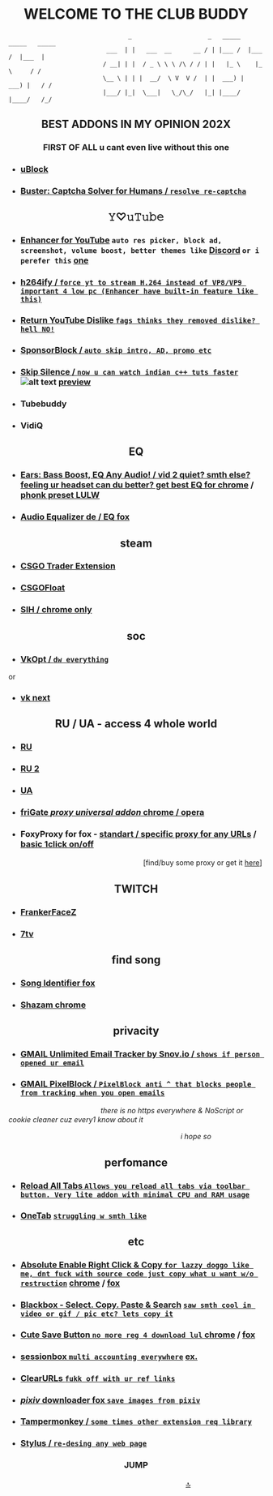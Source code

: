 
<a id="u_still_gay"></a>
<h1 align="center">WELCOME TO THE CLUB BUDDY</h1>

                                     _                     _   _____   _____   _____ 
                               ___  | |   ___  __      __ / | |___ /  |___ /  |___  |
                              / __| | |  / _ \ \ \ /\ / / | |   |_ \    |_ \     / / 
                              \__ \ | | |  __/  \ V  V /  | |  ___) |  ___) |   / /  
                              |___/ |_|  \___|   \_/\_/   |_| |____/  |____/   /_/   



<h2 align="center">BEST ADDONS IN MY OPINION 202X</h2>
<h3 align="center">FIRST OF ALL u cant even live without this one</h3> 

+ ### [uBlock][uB]
  
+ ### [Buster: Captcha Solver for Humans / `resolve re-captcha`][capt]

<h2 align="center">𝚈♡𝚞𝚃𝚞𝚋𝚎</h2>


+ ### [Enhancer for YouTube][yte]   `auto res picker, block ad, screenshot, volume boost, better themes like` [Discord](https://i.imgur.com/eX7FVvA.png "u gay") `or i perefer this`  [one](https://i.imgur.com/mDlG0rh.png "u gay") 

+ ### [h264ify / `force yt to stream H.264 instead of VP8/VP9 important 4 low pc (Enhancer have built-in feature like this)`][h264]

+ ### [Return YouTube Dislike `fags thinks they removed dislike? hell NO!`][dis]

+ ### [SponsorBlock / `auto skip intro, AD, promo etc`][sb]

+ ### [Skip Silence / `now u can watch indian c++ tuts faster`][silince] ![alt text](https://i.imgur.com/oye2M8p.png) [preview](https://youtu.be/os9ybhmoGcE "u gay")

+ ### Tubebuddy

+ ### VidiQ


<h2 align="center">EQ</h2>


+ ### [Ears: Bass Boost, EQ Any Audio! / vid 2 quiet? smth else? feeling ur headset can du better? get best EQ for chrome][eqc]  / [phonk preset LULW](https://i.imgur.com/S6eogMB.png "u gay")

+ ### [Audio Equalizer de / EQ fox][eqf]


<h2 align="center">steam</h2>

+ ### [CSGO Trader Extension][cst]
+ ### [CSGOFloat][csf]
+ ### [SIH / chrome only][sih]


<h2 align="center">soc</h2>

+ ### [VkOpt / `dw everything`][vko]

or

+ ### [vk next][vknext]


<h2 align="center">RU / UA - access 4 whole world</h2>                

+ ### [RU][ru]

+ ### [RU 2 ][ru2]

+ ### [UA][ua]

+ ### [friGate *proxy universal addon*  chrome / opera ][frig]
[frig]:https://fri-gate.org/ "u gay"
+ ### FoxyProxy for fox -  [standart / specific proxy for any URLs][foxyps]  / [basic 1click on/off][foxypb]

　　　　　　　　　　　　　　　　　　　[find/buy some proxy or get it [here](https://lolz.guru/forums/566/ "u gay")]


<h2 align="center">TWITCH</h2>

+ ### [FrankerFaceZ][ffz]

+ ### [7tv][7tv]


<h2 align="center">find song</h2>  

+ ### [Song Identifier fox][sngfox]

+ ### [Shazam chrome][sngc]



<h2 align="center">privacity</h2>    

+ ### [GMAIL  Unlimited Email Tracker by Snov.io / `shows if person opened ur email`][gms]

+ ### [GMAIL  PixelBlock / `PixelBlock anti ^ that blocks people from tracking when you open emails`][gmx]


　　　　　　　　　　　　　*there is no https everywhere & NoScript or cookie cleaner cuz every1 know about it*  

　　　　　　　　　　　　　　　　　　　　　　　　 *i hope so*


<h2 align="center">perfomance</h2>

+ ### [Reload All Tabs `Allows you reload all tabs via toolbar button. Very lite addon with minimal CPU and RAM usage`][993]

+ ### [OneTab][one1] [`struggling w smth like`][onet]

<h2 align="center">etc</h2>

+ ### [Absolute Enable Right Click & Copy `for lazzy doggo like me, dnt fuck with source code just copy what u want w/o restruction`][111]  [chrome][absc] / [fox][absf]

+ ### [Blackbox - Select. Copy. Paste & Search][boxc] [`saw smth cool in video or gif / pic etc? lets copy it`][box]

+ ### [Cute Save Button `no more reg 4 download lul` ][cute] [chrome][cutec] / [fox][cutex]

+ ### [sessionbox `multi accounting everywhere`][sess]  [ex.](https://i.imgur.com/adgSs8K.png "u gay") 

+ ### [ClearURLs  `fukk off with ur ref links`][clear]

+ ### [***pixiv*** downloader fox `save images from pixiv`][pixiv]

+ ### [Tampermonkey / `some times other extension req library`][monkey]

+ ### [Stylus / `re-desing any web page`][sty]



[sty]:https://add0n.com/stylus.html "u gay"
[foxypb]:https://addons.mozilla.org/en-US/firefox/addon/foxyproxy-basic/ "u gay"
[foxyps]:https://addons.mozilla.org/en-US/firefox/addon/foxyproxy-standard/ "u gay"
[gms]:https://chrome.google.com/webstore/detail/unlimited-email-tracker-b/gojogohjgpelafgaeejgelmplndppifh "u gay"
[gmx]:https://chrome.google.com/webstore/detail/pixelblock/jmpmfcjnflbcoidlgapblgpgbilinlem "u gay"
[ua]:https://zaborona.help "u gay"
[cst]:https://csgotrader.app "u gay"
[csf]:https://csgofloat.com/ "u gay"

[sih]:https://chrome.google.com/webstore/detail/steam-inventory-helper/cmeakgjggjdlcpncigglobpjbkabhmjl "u gay"
[eqc]:https://chrome.google.com/webstore/detail/ears-bass-boost-eq-any-au/nfdfiepdkbnoanddpianalelglmfooik "u gay"

[eqf]:https://addons.mozilla.org/ro/firefox/addon/audio-equalizer-wext/ "u gay"

[silince]:https://github.com/vantezzen/skip-silence "u gay"
[sb]:https://sponsor.ajay.app/ "u gay"
[capt]:https://github.com/dessant/buster "u gay"
[uB]:https://ublock.org/ "u gay"
[sngc]:https://chrome.google.com/webstore/detail/shazam/mmioliijnhnoblpgimnlajmefafdfilb "u gay"
[sngfox]:https://addons.mozilla.org/en-US/firefox/addon/song-identifier/ "u gay"
[7tv]:https://7tv.app/ "u gay"
[ffz]:https://www.frankerfacez.com/ "u gay"
[ru2]:https://github.com/anticensority/runet-censorship-bypass/ "u gay"
[993]:https://mybrowseraddon.com/reload-all-tabs.html "u gay"
[ru]:https://antizapret.prostovpn.org/ "u gay"
[onet]:https://i.imgur.com/y21sNkH.png "u gay"

[one1]:https://www.one-tab.com/ "u gay"
[vknext]:https://vknext.net/ "u gay"
[dis]:https://github.com/Anarios/return-youtube-dislike "u gay"

[111]:https://www.youtube.com/embed/OP66Z1XP9xM "u gay"

[absc]:https://chrome.google.com/webstore/detail/absolute-enable-right-cli/jdocbkpgdakpekjlhemmfcncgdjeiika "u gay"

[vko]:https://vkopt.net/download/ "u gay"

[absf]:https://addons.mozilla.org/ru/firefox/addon/absolute-enable-right-click/ "u gay"

[h264]:https://github.com/erkserkserks/h264ify "u gay"

[box]:https://www.youtube.com/embed/ivJMSXzCvM4 "u gay"
[boxc]:https://chrome.google.com/webstore/detail/blackbox-select-copy-past/mcgbeeipkmelnpldkobichboakdfaeon "u gay"
[pixiv]:https://addons.mozilla.org/en-US/firefox/addon/px-downloader/ "u gay"
[clear]:https://docs.clearurls.xyz "u gay"
[monkey]:https://www.tampermonkey.net/ "u gay"
[sess]:https://sessionbox.io "u gay"
[cute]:https://i.imgur.com/vskxghv.png "u gay"
[cutec]:https://chrome.google.com/webstore/detail/cute-save-button/foblnmhpgiilabdcbnfgoheplajhompg "u gay"
[cutex]:https://addons.mozilla.org/en-US/firefox/addon/cute-save-button/ "u gay"
[yte]:https://www.mrfdev.com/enhancer-for-youtube "u gay"

<h3 align="center">JUMP</h3>

　　　　　　　　　　　　　　　　　　　　　　　　　[:top:](#u_still_gay) 
